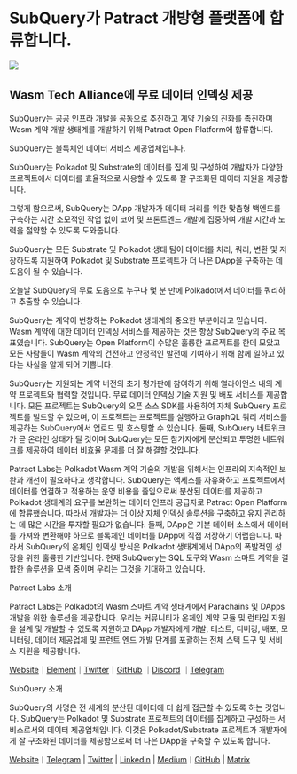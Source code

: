 # SubQuery가 Patract 개방형 플랫폼에 합류합니다.

![](https://miro.medium.com/max/1400/0*0inUQ8U1g9auTjfU)

## **Wasm Tech Alliance에 무료 데이터 인덱싱 제공**

SubQuery는 공공 인프라 개발을 공동으로 추진하고 계약 기술의 진화를 촉진하며 Wasm 계약 개발 생태계를 개발하기 위해 Patract Open Platform에 합류합니다.

SubQuery는 블록체인 데이터 서비스 제공업체입니다.

SubQuery는 Polkadot 및 Substrate의 데이터를 집계 및 구성하여 개발자가 다양한 프로젝트에서 데이터를 효율적으로 사용할 수 있도록 잘 구조화된 데이터 지원을 제공합니다.

그렇게 함으로써, SubQuery는 DApp 개발자가 데이터 처리를 위한 맞춤형 백엔드를 구축하는 시간 소모적인 작업 없이 코어 및 프론트엔드 개발에 집중하여 개발 시간과 노력을 절약할 수 있도록 도와줍니다.

SubQuery는 모든 Substrate 및 Polkadot 생태 팀이 데이터를 처리, 쿼리, 변환 및 저장하도록 지원하여 Polkadot 및 Substrate 프로젝트가 더 나은 DApp을 구축하는 데 도움이 될 수 있습니다.

오늘날 SubQuery의 무료 도움으로 누구나 몇 분 만에 Polkadot에서 데이터를 쿼리하고 추출할 수 있습니다.

SubQuery는 계약이 번창하는 Polkadot 생태계의 중요한 부분이라고 믿습니다. Wasm 계약에 대한 데이터 인덱싱 서비스를 제공하는 것은 항상 SubQuery의 주요 목표였습니다. SubQuery는 Open Platform이 수많은 훌륭한 프로젝트를 한데 모았고 모든 사람들이 Wasm 계약의 건전하고 안정적인 발전에 기여하기 위해 함께 일하고 있다는 사실을 알게 되어 기쁩니다.

SubQuery는 지원되는 계약 버전의 초기 평가판에 참여하기 위해 얼라이언스 내의 계약 프로젝트와 협력할 것입니다. 무료 데이터 인덱싱 기술 지원 및 배포 서비스를 제공합니다. 모든 프로젝트는 SubQuery의 오픈 소스 SDK를 사용하여 자체 SubQuery 프로젝트를 빌드할 수 있으며, 이 프로젝트는 프로젝트를 실행하고 GraphQL 쿼리 서비스를 제공하는 SubQuery에서 업로드 및 호스팅할 수 있습니다. 둘째, SubQuery 네트워크가 곧 온라인 상태가 될 것이며 SubQuery는 모든 참가자에게 분산되고 투명한 네트워크를 제공하여 데이터 비효율 문제를 더 잘 해결할 것입니다.

Patract Labs는 Polkadot Wasm 계약 기술의 개발을 위해서는 인프라의 지속적인 보완과 개선이 필요하다고 생각합니다. SubQuery는 액세스를 자유화하고 프로젝트에서 데이터를 연결하고 적용하는 운영 비용을 줄임으로써 분산된 데이터를 제공하고 Polkadot 생태계의 요구를 보완하는 데이터 인프라 공급자로 Patract Open Platform에 합류했습니다. 따라서 개발자는 더 이상 자체 인덱싱 솔루션을 구축하고 유지 관리하는 데 많은 시간을 투자할 필요가 없습니다. 둘째, DApp은 기본 데이터 소스에서 데이터를 가져와 변환해야 하므로 블록체인 데이터를 DApp에 직접 저장하기 어렵습니다. 따라서 SubQuery의 온체인 인덱싱 방식은 Polkadot 생태계에서 DApp의 폭발적인 성장을 위한 훌륭한 기반입니다. 현재 SubQuery는 SQL 도구와 Wasm 스마트 계약을 결합한 솔루션을 모색 중이며 우리는 그것을 기대하고 있습니다.

Patract Labs 소개

Patract Labs는 Polkadot의 Wasm 스마트 계약 생태계에서 Parachains 및 DApps 개발을 위한 솔루션을 제공합니다. 우리는 커뮤니티가 온체인 계약 모듈 및 런타임 지원을 설계 및 개발할 수 있도록 지원하고 DApp 개발자에게 개발, 테스트, 디버깅, 배포, 모니터링, 데이터 제공업체 및 프런트 엔드 개발 단계를 포괄하는 전체 스택 도구 및 서비스 지원을 제공합니다.

[Website](https://patract.io/)｜[Element](https://app.element.io/#/room/#PatractLabsDev:matrix.org)｜[Twitter](https://twitter.com/PatractLabs)｜[GitHub](https://github.com/patractlabs) ｜[Discord](https://discord.gg/yMRMqcAb24) ｜[Telegram](https://t.me/patract)

SubQuery 소개

SubQuery의 사명은 전 세계의 분산된 데이터에 더 쉽게 접근할 수 있도록 하는 것입니다. SubQuery는 Polkadot 및 Substrate 프로젝트의 데이터를 집계하고 구성하는 서비스로서의 데이터 제공업체입니다. 이것은 Polkadot/Substrate 프로젝트가 개발자에게 잘 구조화된 데이터를 제공함으로써 더 나은 DApp을 구축할 수 있도록 합니다.

[Website](https://www.subquery.network/)丨[Telegram](https://t.me/subquerynetwork) | [Twitter](https://twitter.com/subquerynetwork) | [Linkedin](https://www.linkedin.com/company/subquery) | [Medium](https://subquery.medium.com/)丨[GitHub](https://github.com/subquery/subql) | [Matrix](https://matrix.to/#/#subquery:matrix.org)